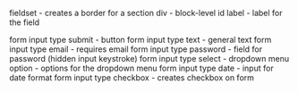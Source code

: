 fieldset - creates a border for a section
div - block-level id
label - label for the field

form input type submit - button
form input type text - general text
form input type email - requires email
form input type password - field for password (hidden input keystroke)
form input type select - dropdown menu
option - options for the dropdown menu
form input type date - input for date format
form input type checkbox - creates checkbox on form
